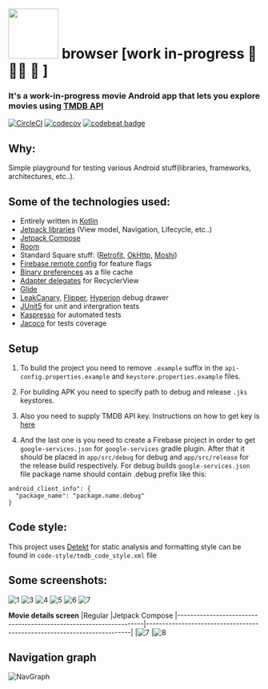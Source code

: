 # <img src="https://github.com/ilya-rb/Tmdb-Client/blob/master/art/tmdb_logo.svg" width="100"> browser [work in-progress 🚧 👷🔧 🚧 ]
### It's a work-in-progress movie Android app that lets you explore movies using [TMDB API](https://www.themoviedb.org/)

[![CircleCI](https://circleci.com/gh/ilya-rb/Tmdb-Client/tree/master.svg?style=svg)](https://circleci.com/gh/ilya-rb/Tmdb-Client/tree/master)
[![codecov](https://codecov.io/gh/ilya-rb/Tmdb-Client/branch/master/graph/badge.svg)](https://codecov.io/gh/ilya-rb/Tmdb-Client)
[![codebeat badge](https://codebeat.co/badges/0771fe58-3231-435b-bc9c-7bdd2d11a599)](https://codebeat.co/projects/github-com-ilya-rb-tmdb-client-master)

## Why:
Simple playground for testing various Android stuff(libraries, frameworks, architectures, etc..).

## Some of the technologies used:
- Entirely written in [Kotlin](https://kotlinlang.org/)
- [Jetpack libraries](https://developer.android.com/jetpack) (View model, Navigation, Lifecycle, etc..)
- [Jetpack Compose](https://developer.android.com/jetpack/compose)
- [Room](https://developer.android.com/jetpack/androidx/releases/room)
- Standard Square stuff: ([Retrofit](https://square.github.io/retrofit/), [OkHttp](https://square.github.io/okhttp/), [Moshi](https://github.com/square/moshi))
- [Firebase remote config](https://firebase.google.com/docs/remote-config) for feature flags
- [Binary preferences](https://github.com/yandextaxitech/binaryprefs) as a file cache
- [Adapter delegates](https://github.com/sockeqwe/AdapterDelegates) for RecyclerView 
- [Glide](https://github.com/bumptech/glide)
- [LeakCanary](https://github.com/square/leakcanary), [Flipper](https://fbflipper.com/), [Hyperion](https://github.com/hyperion-project/hyperion) debug drawer
- [JUnit5](https://junit.org/junit5/) for unit and intergration tests
- [Kaspresso](https://github.com/KasperskyLab/Kaspresso) for automated tests
- [Jacoco](https://www.eclemma.org/jacoco/) for tests coverage

## Setup
1. To build the project you need to remove `.example` suffix in the `api-config.properties.example` and `keystore.properties.example` files.

2. For building APK you need to specify path to debug and release `.jks` keystores.

3. Also you need to supply TMDB API key. Instructions on how to get key is [here](https://developers.themoviedb.org/3/getting-started/introduction)

4. And the last one is you need to create a Firebase project in order to get `google-services.json` for `google-services` gradle plugin. After that it should be placed in `app/src/debug` for debug and `app/src/release` for the release build respectively.
For debug builds `google-services.json` file package name should contain .debug prefix like this:
```"
android_client_info": {
  "package_name": "package.name.debug"
}
```

## Code style:
This project uses [Detekt](https://github.com/detekt/detekt) for static analysis and formatting style can be found in `code-style/tmdb_code_style.xml` file

## Some screenshots:
![1](https://github.com/ilya-rb/Tmdb-Client/blob/master/art/1.png)
![3](https://github.com/ilya-rb/Tmdb-Client/blob/master/art/3.png)
![4](https://github.com/ilya-rb/Tmdb-Client/blob/master/art/4.png)
![5](https://github.com/ilya-rb/Tmdb-Client/blob/master/art/5.png)
![6](https://github.com/ilya-rb/Tmdb-Client/blob/master/art/6.png)
![7](https://github.com/ilya-rb/Tmdb-Client/blob/master/art/7.png)

**Movie details screen**
|Regular                                                            |Jetpack Compose
|-------------------------------------------------------------------|-------------------------------------------------------------------------|
|![7](https://github.com/ilya-rb/Tmdb-Client/blob/master/art/2.png) |![8](https://github.com/ilya-rb/Tmdb-Client/blob/master/art/2_compose.png)

## Navigation graph
![NavGraph](https://github.com/ilya-rb/Tmdb-Client/blob/master/art/nav_graph.png)
